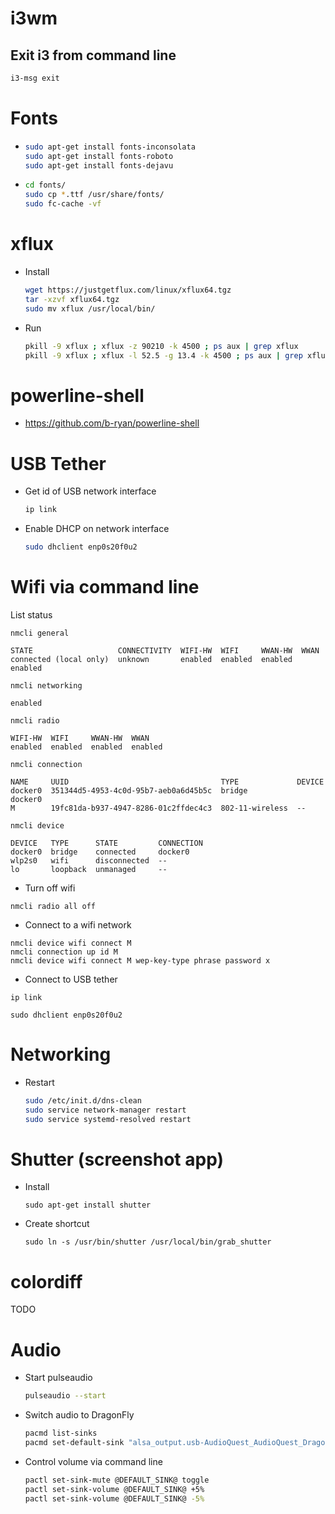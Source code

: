 # i3wm

## Exit i3 from command line

```bash
i3-msg exit
```

# Fonts

* ```bash
  sudo apt-get install fonts-inconsolata
  sudo apt-get install fonts-roboto
  sudo apt-get install fonts-dejavu
  ```

* ```bash
  cd fonts/
  sudo cp *.ttf /usr/share/fonts/
  sudo fc-cache -vf
  ```

# xflux

* Install  
  ```bash
  wget https://justgetflux.com/linux/xflux64.tgz
  tar -xzvf xflux64.tgz
  sudo mv xflux /usr/local/bin/
  ```

* Run
  ```bash
  pkill -9 xflux ; xflux -z 90210 -k 4500 ; ps aux | grep xflux
  pkill -9 xflux ; xflux -l 52.5 -g 13.4 -k 4500 ; ps aux | grep xflux
  ```

# powerline-shell

* https://github.com/b-ryan/powerline-shell


# USB Tether

* Get id of USB network interface  
  ```bash
  ip link
  ``` 

* Enable DHCP on network interface  
  ```bash
  sudo dhclient enp0s20f0u2
  ```

# Wifi via command line

List status

```
nmcli general
```
```
STATE                   CONNECTIVITY  WIFI-HW  WIFI     WWAN-HW  WWAN    
connected (local only)  unknown       enabled  enabled  enabled  enabled 
```

```
nmcli networking
```
```
enabled
```

```
nmcli radio
```
```
WIFI-HW  WIFI     WWAN-HW  WWAN    
enabled  enabled  enabled  enabled 
```

```
nmcli connection
```
```
NAME     UUID                                  TYPE             DEVICE  
docker0  351344d5-4953-4c0d-95b7-aeb0a6d45b5c  bridge           docker0 
M        19fc81da-b937-4947-8286-01c2ffdec4c3  802-11-wireless  --      
```

```
nmcli device
```
```
DEVICE   TYPE      STATE         CONNECTION 
docker0  bridge    connected     docker0    
wlp2s0   wifi      disconnected  --         
lo       loopback  unmanaged     --       
```

* Turn off wifi

```
nmcli radio all off
```

* Connect to a wifi network
```
nmcli device wifi connect M
nmcli connection up id M
nmcli device wifi connect M wep-key-type phrase password x
```

* Connect to USB tether
```
ip link

sudo dhclient enp0s20f0u2
```

# Networking

* Restart
  ```bash
  sudo /etc/init.d/dns-clean
  sudo service network-manager restart
  sudo service systemd-resolved restart
  ```

# Shutter (screenshot app)

* Install  
  ```
  sudo apt-get install shutter
  ```

* Create shortcut  
  ```
  sudo ln -s /usr/bin/shutter /usr/local/bin/grab_shutter
  ```

# colordiff

TODO


# Audio

* Start pulseaudio
  ```bash
  pulseaudio --start
  ```

* Switch audio to DragonFly
  ```bash
  pacmd list-sinks
  pacmd set-default-sink "alsa_output.usb-AudioQuest_AudioQuest_DragonFly_Black_v1.5_AQDFBL0100101010-01.analog-stereo"
  ```

* Control volume via command line
  ```bash
  pactl set-sink-mute @DEFAULT_SINK@ toggle
  pactl set-sink-volume @DEFAULT_SINK@ +5%   
  pactl set-sink-volume @DEFAULT_SINK@ -5%
  ```

